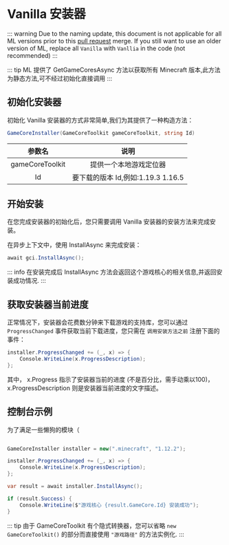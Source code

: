 ---
---

# Vanilla 安装器

::: warning
Due to the naming update, this document is not applicable for all ML versions prior to this [pull request](https://github.com/Blessing-Studio/MinecraftLaunch/pull/6) merge.
If you still want to use an older version of ML, replace all `Vanilla` with `Vanllia` in the code (not recommended)
:::

::: tip
ML 提供了 GetGameCoresAsync 方法以获取所有 Minecraft 版本,此方法为静态方法,可不经过初始化直接调用
:::

## 初始化安装器
初始化 Vanilla 安装器的方式非常简单,我们为其提供了一种构造方法：

```C#
GameCoreInstaller(GameCoreToolkit gameCoreToolkit, string Id)
```

|参数名|说明|
|:------:|:----:|
|gameCoreToolkit | 提供一个本地游戏定位器  |
|Id | 要下载的版本 Id,例如:1.19.3 1.16.5 |

## 开始安装
在您完成安装器的初始化后，您只需要调用 Vanilla 安装器的安装方法来完成安装。

在异步上下文中，使用 InstallAsync 来完成安装：
```C#
await gci.InstallAsync();
```

::: info
在安装完成后 InstallAsync 方法会返回这个游戏核心的相关信息,并返回安装成功情况.
:::

## 获取安装器当前进度
正常情况下，安装器会花费数分钟来下载游戏的支持库，您可以通过 `ProgressChanged` 事件获取当前下载进度，您只需在 `调用安装方法之前` 注册下面的事件：
```C#
installer.ProgressChanged += (_, x) => {
    Console.WriteLine(x.ProgressDescription);
};
```
其中， x.Progress 指示了安装器当前的进度 (不是百分比，需手动乘以100)，x.ProgressDescription 则是安装器当前进度的文字描述。

## 控制台示例
为了满足一些懒狗的模块（
``` C#

GameCoreInstaller installer = new(".minecraft", "1.12.2");

installer.ProgressChanged += (_, x) => {
    Console.WriteLine(x.ProgressDescription);
};

var result = await installer.InstallAsync();

if (result.Success) {
    Console.WriteLine($"游戏核心 {result.GameCore.Id} 安装成功");
}

```

::: tip
由于 GameCoreToolkit 有个隐式转换器，您可以省略 `new GameCoreToolkit()` 的部分而直接使用 `"游戏路径"` 的方法实例化.
:::
